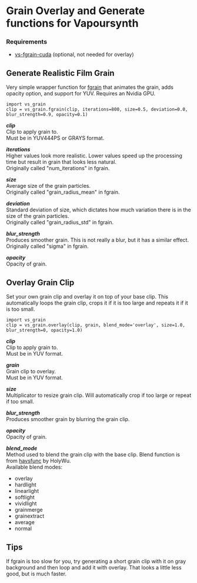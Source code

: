 # Grain Overlay and Generate functions for Vapoursynth

### Requirements
* [vs-fgrain-cuda](https://github.com/AmusementClub/vs-fgrain-cuda) (optional, not needed for overlay)

## Generate Realistic Film Grain
Very simple wrapper function for [fgrain](https://github.com/AmusementClub/vs-fgrain-cuda) that animates the grain, adds opacity option, and support for YUV. Requires an Nvidia GPU.

    import vs_grain
    clip = vs_grain.fgrain(clip, iterations=800, size=0.5, deviation=0.0, blur_strength=0.9, opacity=0.1)

__*clip*__  
Clip to apply grain to.  
Must be in YUV444PS or GRAYS format.

__*iterations*__  
Higher values look more realistic. Lower values speed up the processing time but result in grain that looks less natural.  
Originally called "num_iterations" in fgrain.

__*size*__  
Average size of the grain particles.  
Originally called "grain_radius_mean" in fgrain.

__*deviation*__  
Standard deviation of size, which dictates how much variation there is in the size of the grain particles.  
Originally called "grain_radius_std" in fgrain.

__*blur_strength*__  
Produces smoother grain. This is not really a blur, but it has a similar effect.  
Originally called "sigma" in fgrain.

__*opacity*__  
Opacity of grain.

## Overlay Grain Clip
Set your own grain clip and overlay it on top of your base clip. This automatically loops the grain clip, crops it if it is too large and repeats it if it is too small.

    import vs_grain
    clip = vs_grain.overlay(clip, grain, blend_mode='overlay', size=1.0, blur_strength=0, opacity=1.0)

__*clip*__  
Clip to apply grain to.  
Must be in YUV format.

__*grain*__  
Grain clip to overlay.  
Must be in YUV format.

__*size*__  
Multiplicator to resize grain clip. Will automatically crop if too large or repeat if too small.

__*blur_strength*__  
Produces smoother grain by blurring the grain clip.

__*opacity*__  
Opacity of grain.

__*blend_mode*__  
Method used to blend the grain clip with the base clip. Blend function is from [havsfunc](https://github.com/HomeOfVapourSynthEvolution/havsfunc) by HolyWu.  
Available blend modes:
* overlay
* hardlight
* linearlight
* softlight
* vividlight
* grainmerge
* grainextract
* average
* normal

## Tips
If fgrain is too slow for you, try generating a short grain clip with it on gray background and then loop and add it with overlay. That looks a little less good, but is much faster.
